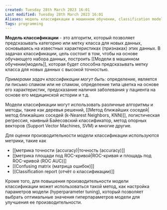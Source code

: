 ```yaml
---
created: Tuesday 28th March 2023 16:01
Last modified: Tuesday 28th March 2023 16:01
Aliases: модель классификации в машинном обучении, classification model, classifier, классификатор
Tags: programming
---
```


**Модель классификации** - это алгоритм, который позволяет предсказывать категорию или метку класса для новых данных, основываясь на известных характеристиках (признаках) этих данных. В задачах классификации, цель состоит в том, чтобы на основе обучающего набора данных, построить [[Модели в машинном обучении|модель]], которая будет способна предсказывать метку класса для новых данных с высокой точностью.

*Примерами задач классификации могут быть:* определение, является ли письмо спамом или не спамом, определение типа цветка на основе его характеристик, предсказание наличия заболевания у пациента на основе его медицинской истории и т.д.

Модели классификации могут использовать различные алгоритмы и методы, такие как деревья решений, [[Метод ближайших соседей|метод ближайших соседей (k-Nearest Neighbors, KNN)]], логистическая регрессия, наивный Байесовский классификатор, метод опорных векторов (Support Vector Machines, SVM) и многие другие.

Для оценки производительности модели классификации используются метрики, такие как 
- [[метрика точности (accuracy)|точность (accuracy)]]
- [[метрика площади под ROC-кривой|ROC-кривая и площадь под ROC-кривой (ROC AUC)]]
- [[Confusing matrix (матрица ошибок)]]
- [[Classification report (отчёт о классификации)]]

Кроме того, для повышения производительности модели классификации может использоваться такой метод, как настройка параметров модели (hyperparameter tuning), который позволяет выбрать оптимальные значения гиперпараметров модели для улучшения ее производительности.

